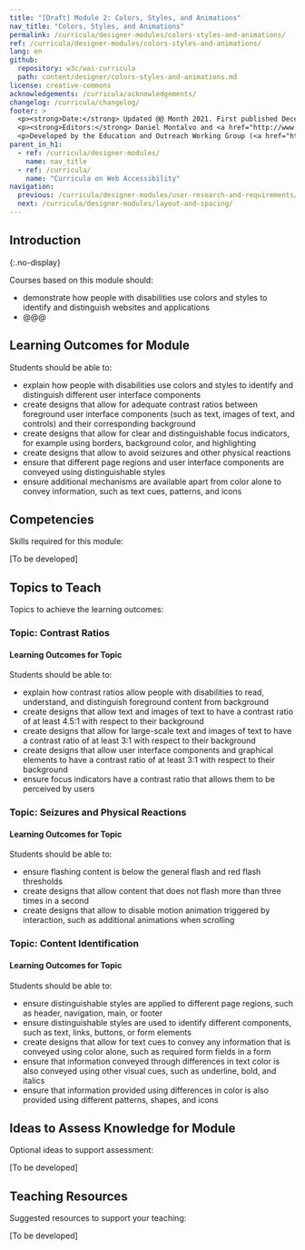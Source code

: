 ```yaml
---
title: "[Draft] Module 2: Colors, Styles, and Animations"
nav_title: "Colors, Styles, and Animations"
permalink: /curricula/designer-modules/colors-styles-and-animations/
ref: /curricula/designer-modules/colors-styles-and-animations/
lang: en
github:
  repository: w3c/wai-curricula
  path: content/designer/colors-styles-and-animations.md
license: creative-commons
acknowledgements: /curricula/acknowledgements/
changelog: /curricula/changelog/
footer: >
  <p><strong>Date:</strong> Updated @@ Month 2021. First published December 2019.</p>
  <p><strong>Editors:</strong> Daniel Montalvo and <a href="http://www.w3.org/People/shadi/">Shadi Abou-Zahra</a>. Contributors: <a href="https://www.w3.org/WAI/EO/EOWG-members">EOWG Participants</a>. ACKNOWLEDGEMENTS lists contributors and credits.</p>
  <p>Developed by the Education and Outreach Working Group (<a href="http://www.w3.org/WAI/EO/">EOWG</a>). Developed with support from the <a href="https://www.w3.org/WAI/about/projects/wai-guide/">WAI-Guide Project</a> funded by the European Commission (EC) under the Horizon 2020 program (Grant Agreement 822245).</p>
parent_in_h1:
  - ref: /curricula/designer-modules/
    name: nav_title
  - ref: /curricula/
    name: "Curricula on Web Accessibility"
navigation:
  previous: /curricula/designer-modules/user-research-and-requirements/
  next: /curricula/designer-modules/layout-and-spacing/
---
```


## Introduction
{:.no-display}

Courses based on this module should:

* demonstrate how people with disabilities use colors and styles to identify and distinguish websites and applications
* @@@

## Learning Outcomes for Module

Students should be able to:

* explain how people with disabilities use colors and styles to identify and distinguish different user interface components
* create designs that allow for  adequate contrast ratios between foreground user interface components (such as text, images of text, and controls) and their corresponding background
* create designs that allow for clear and distinguishable focus indicators, for example using borders, background color, and highlighting
* create designs that allow to avoid seizures and other physical reactions
* ensure that different page regions and user interface components are conveyed using distinguishable styles
* ensure additional mechanisms are available apart from color alone to convey information, such as text cues, patterns, and icons

## Competencies

Skills required for this module:

[To be developed]

## Topics to Teach

Topics to achieve the learning outcomes:

### Topic: Contrast Ratios

#### Learning Outcomes for Topic

Students should be able to:

* explain how contrast ratios allow people with disabilities to read, understand, and distinguish foreground content from background
* create designs that allow text and images of text to have a contrast ratio of at least 4.5:1 with respect to their background
* create designs that allow for large-scale text and images of text to have a contrast ratio of at least 3:1 with respect to their background
* create designs that allow user interface components and graphical elements to have a contrast ratio of at least 3:1 with respect to their background
* ensure focus indicators have a contrast ratio that allows them to be perceived by users

### Topic: Seizures and Physical Reactions

#### Learning Outcomes for Topic

Students should be able to:

* ensure flashing content is below the general flash and red flash thresholds
* create designs that allow content that does not flash more than three times in a second
* create designs that allow to disable motion animation triggered by interaction, such as additional animations when scrolling

### Topic: Content Identification

#### Learning Outcomes for Topic

Students should be able to:

* ensure distinguishable styles are applied to different page regions, such as header, navigation, main, or footer
* ensure distinguishable styles are used to identify different components, such as text, links, buttons, or form elements
* create designs that allow for text cues to convey any information that is conveyed using color alone, such as required form fields in a form
* ensure that information conveyed through differences in text color is also conveyed using other visual cues, such as underline, bold, and italics
* ensure that information provided using differences in color is also provided using different patterns, shapes, and icons

## Ideas to Assess Knowledge for Module

Optional ideas to support assessment:

[To be developed]

## Teaching Resources

Suggested resources to support your teaching:

[To be developed]

